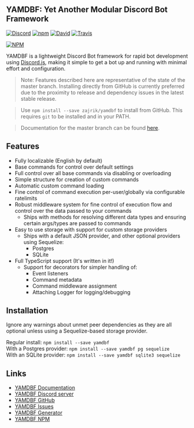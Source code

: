 ## YAMDBF: Yet Another Modular Discord Bot Framework

[![Discord](https://discordapp.com/api/guilds/233751981838041090/embed.png)](https://discord.gg/cMXkbXV)
[![npm](https://img.shields.io/npm/v/yamdbf.svg?maxAge=3600)](https://www.npmjs.com/package/yamdbf)
[![David](https://img.shields.io/david/zajrik/yamdbf.svg?maxAge=3600)](https://david-dm.org/zajrik/yamdbf)
[![Travis](https://api.travis-ci.org/zajrik/yamdbf.svg)](https://travis-ci.org/zajrik/yamdbf)

[![NPM](https://nodei.co/npm/yamdbf.png?downloads=true&stars=true)](https://nodei.co/npm/yamdbf/)

YAMDBF is a lightweight Discord Bot framework for rapid bot development using [Discord.js](https://discord.js.org),
making it simple to get a bot up and running with minimal effort and configuration.

>Note: Features described here are representative of the state of the master branch. Installing directly from GitHub
is currently preferred due to the proximity to release and dependency issues in the latest stable release.

>Use `npm install --save zajrik/yamdbf` to install from GitHub. This requires `git` to be installed and in your PATH.

>Documentation for the master branch can be found [here](https://yamdbf.js.org/indev).

## Features
- Fully localizable (English by default)
- Base commands for control over default settings
- Full control over all base commands via disabling or overloading
- Simple structure for creation of custom commands
- Automatic custom command loading
- Fine control of command execution per-user/globally via configurable ratelimits
- Robust middleware system for fine control of execution flow and  
  control over the data passed to your commands
  - Ships with methods for resolving different data types and ensuring  
    certain args/types are passed to commands
- Easy to use storage with support for custom storage providers
  - Ships with a default JSON provider, and other optional providers using Sequelize:
    - Postgres
	- SQLite
- Full TypeScript support (It's written in it!)
  - Support for decorators for simpler handling of:
	- Event listeners
    - Command metadata
	- Command middleware assignment
	- Attaching Logger for logging/debugging

## Installation
Ignore any warnings about unmet peer dependencies as they are all optional unless using a Sequelize-based storage provider.

Regular install: `npm install --save yamdbf`   
With a Postgres provider: `npm install --save yamdbf pg sequelize`   
With an SQLite provider: `npm install --save yamdbf sqlite3 sequelize`

## Links
- [YAMDBF Documentation](https://yamdbf.js.org)
- [YAMDBF Discord server](https://discord.gg/cMXkbXV)
- [YAMDBF GitHub](https://github.com/zajrik/yamdbf)
- [YAMDBF Issues](https://github.com/zajrik/yamdbf/issues)
- [YAMDBF Generator](https://github.com/zajrik/generator-yamdbf)
- [YAMDBF NPM](https://www.npmjs.com/package/yamdbf)
